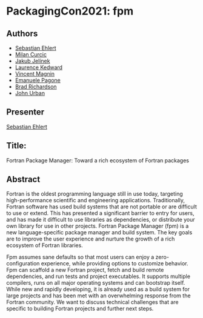 # PackagingCon2021: fpm

## Authors

- [Sebastian Ehlert](https://github.com/awvwgk)
- [Milan Curcic](https://github.com/milancurcic)
- [Jakub Jelínek](https://github.com/kubajj)
- [Laurence Kedward](https://github.com/lkedward)
- [Vincent Magnin](https://github.com/vmagnin)
- [Emanuele Pagone](https://github.com/epagone)
- [Brad Richardson](https://github.com/everythingfunctional)
- [John Urban](https://github.com/urbanjost)

## Presenter

[Sebastian Ehlert](https://github.com/awvwgk)

## Title:

Fortran Package Manager: Toward a rich ecosystem of Fortran packages

## Abstract

Fortran is the oldest programming language still in use today, targeting high-performance scientific and engineering applications.
Traditionally, Fortran software has used build systems that are not portable or are difficult to use or extend.
This has presented a significant barrier to entry for users, and has made it difficult to use libraries as dependencies, or distribute your own library for use in other projects.
Fortran Package Manager (fpm) is a new language-specific package manager and build system.
The key goals are to improve the user experience and nurture the growth of a rich ecosystem of Fortran libraries.

Fpm assumes sane defaults so that most users can enjoy a zero-configuration experience, while providing options to customize behavior.
Fpm can scaffold a new Fortran project, fetch and build remote dependencies, and run tests and project executables.
It supports multiple compilers, runs on all major operating systems and can bootstrap itself.
While new and rapidly developing, it is already used as a build system for large projects and has been met with an overwhelming response from the Fortran community.
We want to discuss technical challenges that are specific to building Fortran projects and further next steps.
